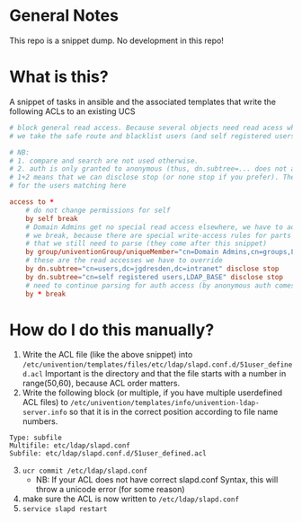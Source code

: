 # General Notes
This repo is a snippet dump. No development in this repo!

# What is this?
A snippet of tasks in ansible and the associated templates that write the following ACLs to an existing UCS

```slapd.conf
# block general read access. Because several objects need read acess which is not specifically allowed
# we take the safe route and blacklist users (and self registered users) from read

# NB:
# 1. compare and search are not used otherwise.
# 2. auth is only granted to anonymous (thus, dn.subtree=... does not apply to them)
# 1+2 means that we can disclose stop (or none stop if you prefer). There is no AC later that would need to set other access levels
# for the users matching here

access to *
    # do not change permissions for self
    by self break
    # Domain Admins get no special read access elsewhere, we have to add this manually
    # we break, because there are special write-access rules for parts of the LDAP tree
    # that we still need to parse (they come after this snippet)
    by group/univentionGroup/uniqueMember="cn=Domain Admins,cn=groups,LDAP_BASE" read break
    # these are the read accesses we have to override
    by dn.subtree="cn=users,dc=jgdresden,dc=intranet" disclose stop
    by dn.subtree="cn=self registered users,LDAP_BASE" disclose stop
    # need to continue parsing for auth access (by anonymous auth comes later)
    by * break
```

# How do I do this manually?
1. Write the ACL file (like the above snippet) into
`/etc/univention/templates/files/etc/ldap/slapd.conf.d/51user_defined.acl`
Important is the directory and that the file starts with a number in range(50,60), because ACL order matters.
2. Write the following block (or multiple, if you have multiple userdefined ACL files) to `/etc/univention/templates/info/univention-ldap-server.info` so that it is in the correct position according to file name numbers.
```
Type: subfile
Multifile: etc/ldap/slapd.conf
Subfile: etc/ldap/slapd.conf.d/51user_defined.acl
```

3. `ucr commit /etc/ldap/slapd.conf`
    - NB: If your ACL does not have correct slapd.conf Syntax, this will throw a unicode error (for some reason)
4. make sure the ACL is now written to `/etc/ldap/slapd.conf`
5. `service slapd restart`

